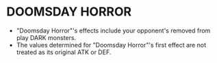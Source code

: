 # DOOMSDAY HORROR

*   "Doomsday Horror"'s effects include your opponent's removed from play DARK monsters.
*   The values determined for "Doomsday Horror"'s first effect are not treated as its original ATK or DEF.
